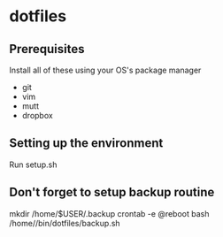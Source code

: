 dotfiles
========

## Prerequisites
Install all of these using your OS's package manager

* git
* vim
* mutt
* dropbox

## Setting up the environment
Run setup.sh

## Don't forget to setup backup routine
mkdir /home/$USER/.backup
crontab -e
@reboot bash /home/<username>/bin/dotfiles/backup.sh
